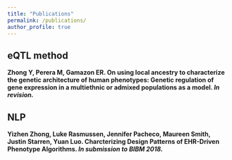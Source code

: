 ```yaml
---
title: "Publications"
permalink: /publications/
author_profile: true
---
```


## eQTL method

<b>Zhong Y<b/>, Perera M, Gamazon ER. On using local ancestry to characterize the genetic architecture of human phenotypes: Genetic regulation of gene expression in a multiethnic or admixed populations as a model.  <i>In revision.</i>


## NLP

<b>Yizhen Zhong<b/>, Luke Rasmussen, Jennifer Pacheco, Maureen Smith, Justin Starren, Yuan Luo. Charcterizing Design Patterns of EHR-Driven Phenotype Algorithms.  <i>In submission to BIBM 2018.</i>



